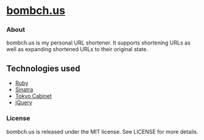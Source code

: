 # [bombch.us](http://bombch.us)

### About
bombch.us is my personal URL shortener. It supports shortening URLs as well as expanding shortened URLs to their original state.

## Technologies used
* [Ruby](http://www.ruby-lang.org/)
* [Sinatra](http://www.sinatrarb.com/)
* [Tokyo Cabinet](http://fallabs.com/tokyocabinet/)
* [jQuery](http://jquery.com/)

### License
bombch.us is released under the MIT license. See LICENSE for more details.